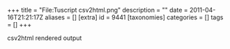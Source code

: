 +++
title = "File:Tuscript csv2html.png"
description = ""
date = 2011-04-16T21:21:17Z
aliases = []
[extra]
id = 9441
[taxonomies]
categories = []
tags = []
+++

csv2html rendered output

